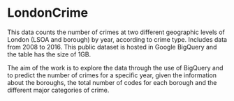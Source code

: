 # LondonCrime


This data counts the number of crimes at two different geographic levels of London (LSOA and borough) by year, according to crime type. Includes data from 2008 to 2016.
This public dataset is hosted in Google BigQuery and the table has the size of 1GB.

The aim of the work is to explore the data through the use of BigQuery and to predict the number of crimes for a specific year, given the information about the boroughs, the total number of codes for each borough and the different major categories of crime.
